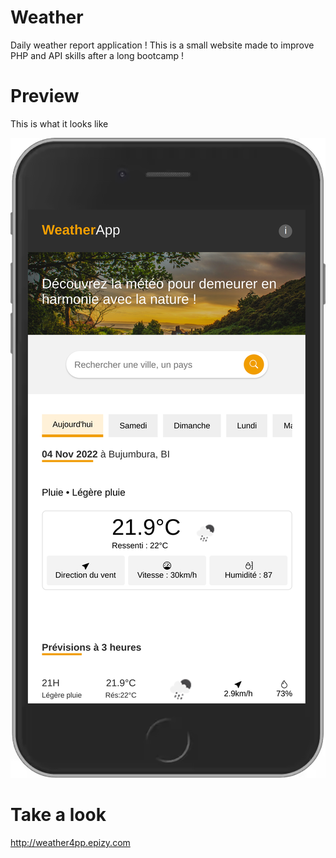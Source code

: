 # Weather
Daily weather report application !
This is a small website made to improve PHP and API skills after a long bootcamp !

# Preview

This is what it looks like

![Preview sreenshot](https://github.com/AntaresMugisho/Weather/blob/main/images/preview0.png?raw=true)

# Take a look
 http://weather4pp.epizy.com
